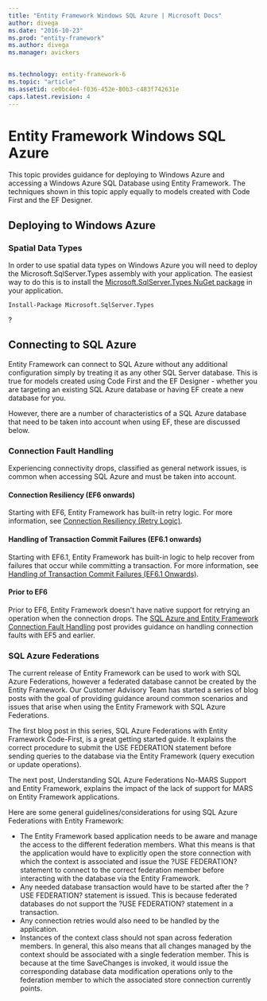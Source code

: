 ```yaml
---
title: "Entity Framework Windows SQL Azure | Microsoft Docs"
author: divega
ms.date: "2016-10-23"
ms.prod: "entity-framework"
ms.author: divega
ms.manager: avickers
 

ms.technology: entity-framework-6
ms.topic: "article"
ms.assetid: ce0bc4e4-f036-452e-80b3-c483f742631e
caps.latest.revision: 4
---
```

# Entity Framework Windows SQL Azure
This topic provides guidance for deploying to Windows Azure and accessing a Windows Azure SQL Database using Entity Framework. The techniques shown in this topic apply equally to models created with Code First and the EF Designer.


## Deploying to Windows Azure

### Spatial Data Types

In order to use spatial data types on Windows Azure you will need to deploy the Microsoft.SqlServer.Types assembly with your application. The easiest way to do this is to install the [Microsoft.SqlServer.Types NuGet package](http://www.nuget.org/packages/Microsoft.SqlServer.Types/) in your application.

```
Install-Package Microsoft.SqlServer.Types
```

?

## Connecting to SQL Azure

Entity Framework can connect to SQL Azure without any additional configuration simply by treating it as any other SQL Server database. This is true for models created using Code First and the EF Designer - whether you are targeting an existing SQL Azure database or having EF create a new database for you.

However, there are a number of characteristics of a SQL Azure database that need to be taken into account when using EF, these are discussed below.

### Connection Fault Handling

Experiencing connectivity drops, classified as general network issues, is common when accessing SQL Azure and must be taken into account.

#### Connection Resiliency (EF6 onwards)

Starting with EF6, Entity Framework has built-in retry logic. For more information, see [Connection Resiliency (Retry Logic)](../ef6/entity-framework-connection-resiliency-and-retry-logic-ef6-onwards.md).

#### Handling of Transaction Commit Failures (EF6.1 onwards)

Starting with EF6.1, Entity Framework has built-in logic to help recover from failures that occur while committing a transaction. For more information, see [Handling of Transaction Commit Failures (EF6.1 Onwards)](../ef6/entity-framework-handling-of-transaction-commit-failures-ef6-1-onwards.md).

#### Prior to EF6

Prior to EF6, Entity Framework doesn't have native support for retrying an operation when the connection drops. The [SQL Azure and Entity Framework Connection Fault Handling](http://blogs.msdn.com/b/appfabriccat/archive/2010/12/11/sql-azure-and-entity-framework-connection-fault-handling.aspx) post provides guidance on handling connection faults with EF5 and earlier.

### SQL Azure Federations

The current release of Entity Framework can be used to work with SQL Azure Federations, however a federated database cannot be created by the Entity Framework. Our Customer Advisory Team has started a series of blog posts with the goal of providing guidance around common scenarios and issues that arise when using the Entity Framework with SQL Azure Federations.

The first blog post in this series, SQL Azure Federations with Entity Framework Code-First, is a great getting started guide. It explains the correct procedure to submit the USE FEDERATION statement before sending queries to the database via the Entity Framework (query execution or update operations).

The next post, Understanding SQL Azure Federations No-MARS Support and Entity Framework, explains the impact of the lack of support for MARS on Entity Framework applications.

Here are some general guidelines/considerations for using SQL Azure Federations with Entity Framework:

-   The Entity Framework based application needs to be aware and manage the access to the different federation members. What this means is that the application would have to explicitly open the store connection with which the context is associated and issue the ?USE FEDERATION? statement to connect to the correct federation member before interacting with the database via the Entity Framework.
-   Any needed database transaction would have to be started after the ?USE FEDERATION? statement is issued. This is because federated databases do not support the ?USE FEDERATION? statement in a transaction.
-   Any connection retries would also need to be handled by the application.
-   Instances of the context class should not span across federation members. In general, this also means that all changes managed by the context should be associated with a single federation member. This is because at the time SaveChanges is invoked, it would issue the corresponding database data modification operations only to the federation member to which the associated store connection currently points.
